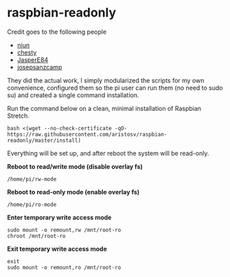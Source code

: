# raspbian-readonly

Credit goes to the following people
- [niun](https://gist.github.com/niun/34c945d70753fc9e2cc7)
- [chesty](https://github.com/chesty/overlayroot)
- [JasperE84](https://github.com/JasperE84/root-ro)
- [josepsanzcamp](https://github.com/josepsanzcamp/root-ro)

They did the actual work, I simply modularized the scripts for my own convenience, configured them so the pi user can run them (no need to sudo su) and created a single command installation.

Run the command below on a clean, minimal installation of Raspbian Stretch.

```
bash <(wget --no-check-certificate -qO- https://raw.githubusercontent.com/aristosv/raspbian-readonly/master/install)
```

Everything will be set up, and after reboot the system will be read-only.

**Reboot to read/write mode (disable overlay fs)**
```
/home/pi/rw-mode
```
**Reboot to read-only mode (enable overlay fs)**
```
/home/pi/ro-mode
```
**Enter temporary write access mode**
```
sudo mount -o remount,rw /mnt/root-ro
chroot /mnt/root-ro
```
**Exit temporary write access mode**
```
exit
sudo mount -o remount,ro /mnt/root-ro
```
